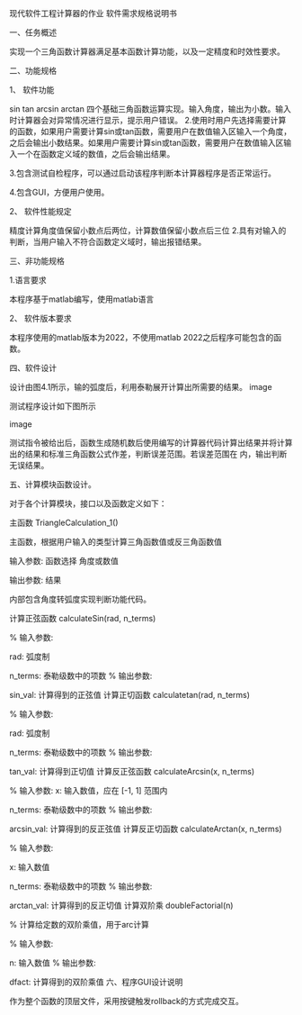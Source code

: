 现代软件工程计算器的作业 软件需求规格说明书

一、任务概述

实现一个三角函数计算器满足基本函数计算功能，以及一定精度和时效性要求。

二、功能规格

1、 软件功能

sin tan arcsin arctan 四个基础三角函数运算实现。输入角度，输出为小数。输入时计算器会对异常情况进行显示，提示用户错误。
2.使用时用户先选择需要计算的函数，如果用户需要计算sin或tan函数，需要用户在数值输入区输入一个角度，之后会输出小数结果。如果用户需要计算sin或tan函数，需要用户在数值输入区输入一个在函数定义域的数值，之后会输出结果。

3.包含测试自检程序，可以通过启动该程序判断本计算器程序是否正常运行。

4.包含GUI，方便用户使用。

2、 软件性能规定

精度计算角度值保留小数点后两位，计算数值保留小数点后三位
2.具有对输入的判断，当用户输入不符合函数定义域时，输出报错结果。

三、非功能规格

1.语言要求

本程序基于matlab编写，使用matlab语言

2、 软件版本要求

本程序使用的matlab版本为2022，不使用matlab 2022之后程序可能包含的函数。

四、软件设计

设计由图4.1所示，输的弧度后，利用泰勒展开计算出所需要的结果。 image

测试程序设计如下图所示

image

测试指令被给出后，函数生成随机数后使用编写的计算器代码计算出结果并将计算出的结果和标准三角函数公式作差，判断误差范围。若误差范围在 内，输出判断无误结果。

五、计算模块函数设计。

对于各个计算模块，接口以及函数定义如下：

主函数 TriangleCalculation_1()

主函数，根据用户输入的类型计算三角函数值或反三角函数值

输入参数: 函数选择 角度或数值

输出参数: 结果

内部包含角度转弧度实现判断功能代码。

计算正弦函数 calculateSin(rad, n_terms)

% 输入参数:

 rad: 弧度制
 
 n_terms: 泰勒级数中的项数
% 输出参数:

 sin_val: 计算得到的正弦值
计算正切函数 calculatetan(rad, n_terms)

% 输入参数:

rad: 弧度制

 n_terms: 泰勒级数中的项数
% 输出参数:

 tan_val: 计算得到正切值
计算反正弦函数 calculateArcsin(x, n_terms)

% 输入参数: x: 输入数值，应在 [-1, 1] 范围内

 n_terms: 泰勒级数中的项数
% 输出参数:

 arcsin_val: 计算得到的反正弦值
计算反正切函数 calculateArctan(x, n_terms)

% 输入参数:

 x: 输入数值

 
 n_terms: 泰勒级数中的项数
% 输出参数:

 arctan_val: 计算得到的反正切值
计算双阶乘 doubleFactorial(n)

% 计算给定数的双阶乘值，用于arc计算

% 输入参数:

 n: 输入数值
% 输出参数:

 dfact: 计算得到的双阶乘值
六、程序GUI设计说明

作为整个函数的顶层文件，采用按键触发rollback的方式完成交互。
